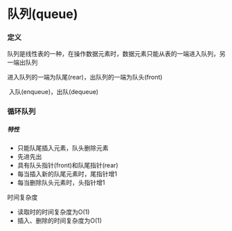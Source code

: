 # 队列(queue)

### 定义

​	队列是线性表的一种，在操作数据元素时，数据元素只能从表的一端进入队列，另一端出队列

进入队列的一端为队尾(rear)，出队列的一端为队头(front)

​	入队(enqueue)，出队(dequeue)

### 循环队列

##### 特性

- 只能队尾插入元素，队头删除元素
- 先进先出
- 具有队头指针(front)和队尾指针(rear)
- 每当插入新的队尾元素时，尾指针增1
- 每当删除队头元素时，头指针增1

时间复杂度

- 读取时的时间复杂度为O(1)
- 插入、删除的时间复杂度为O(1)